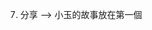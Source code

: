 <!-- 1. 首頁，聖經經文字體x2 -->
<!-- 2. 寄養的孩子能有充滿愛的家庭來照顧他們 -->
<!-- 3. 加入我們 -> 成為寄養家庭 -> 點入後條轉 https://premium.parenting.com.tw/article/5095856  -->
<!-- 4. 加入我們 -> 代禱支持 -> 獲取禱告指南 -> 台灣127禱告指南.pdf -->
<!-- 5. 首頁 -> 聖經怎麽說 -> What does the bible say about orphans.pdf -->
<!-- 6. 教會的力量 -> 加入 1+4 插圖 -->


7. 分享 —> 小玉的故事放在第一個
<!-- 8. email:   taiwan127fb@gmail.com -->